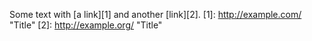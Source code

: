 
Some text with [a link][1] and
another [link][2].
[1]: http://example.com/ "Title"
[2]: http://example.org/ "Title"
